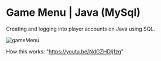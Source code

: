 # Game Menu | Java (MySql)

Creating and logging into player accounts on Java using SQL.

![gameMenu](https://github.com/baranulkun/gameMenu/assets/74157174/f4350e89-8185-4baa-be47-5b0e95627d72)

How this works: "https://youtu.be/NdGZHDlj1zg"

